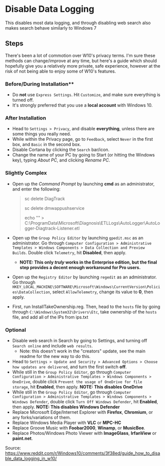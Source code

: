 # Disable Data Logging
This disables most data logging, and through disabling web search also makes search behave similarly to Windows 7

## Steps
There's been a lot of commotion over W10's privacy terms. I'm sure these methods can change/improve at any time, but here's a guide which should hopefully give you a relatively more private, safe experience, however at the risk of not being able to enjoy some of W10's features.

### Before/During Installation**
* Do **not** use ```Express Settings```. Hit ```Customize```, and make sure everything is turned off.
* It's strongly preferred that you use a **local account** with Windows 10.

### After Installation
* Head to ```Settings > Privacy```, and disable **everything**, unless there are some things you really need.
* While within the Privacy page, go to ```Feedback```, select ```Never``` in the first box, and ```Basic``` in the second box.
* Disable Cortana by clicking the ```Search``` bar/icon.
* Change the name of your PC by going to Start (or hitting the Windows key), typing *About PC*, and clicking *Rename PC*.

### Slightly Complex
* Open up the *Command Prompt* by launching **cmd** as an administrator, and enter the following:
  > sc delete DiagTrack
  >
  > sc delete dmwappushservice
  >
  > echo "" > C:\ProgramData\Microsoft\Diagnosis\ETLLogs\AutoLogger\AutoLogger-Diagtrack-Listener.etl

* Open up the ```Group Policy Editor``` by launching ```gpedit.msc``` as an administrator. Go through ```Computer Configuration > Administrative Templates > Windows Components > Data Collection and Preview Builds```. Double click ```Telemetry```, hit **Disabled**, then apply.
  * **NOTE: This only *truly* works in the Enterprise edition, but the final step provides a decent enough workaround for Pro users.**

* Open up the ```Registry Editor``` by launching ```regedit``` as an administrator. Go through ```HKEY_LOCAL_MACHINE\SOFTWARE\Microsoft\Windows\CurrentVersion\Policies\DataCollection```, select ```AllowTelemetry```, change its value to **0**, then apply.

* First, run InstallTakeOwnership.reg. Then, head to the ```hosts``` file by going through ```C:\Windows\System32\Drivers\Etc```, take ownership of the ```hosts``` file, and add all of the IPs from ips.txt

### Optional
* Disable web search in Search by going to Settings, and turning off ```Search online``` and include ```web results```.
  * Note: this doesn't work in the "creators" update, see the main readme for the new way to do this.
* Head to ```Settings > Update and Security > Advanced Options > Choose how updates are delivered```, and turn the first switch **off**.
* While still in the ```Group Policy Editor```, go through ```Computer Configuration > Administrative Templates > Windows Components > OneDrive```, double click ```Prevent the usage of OneDrive for file storage```, hit **Enabled**, then apply. **NOTE: This disables OneDrive**
* While still in the ```Group Policy Editor```, go through ```Computer Configuration > Administrative Templates > Windows Components > Windows Defender```, double click ```Turn Off Windows Defender```, hit **Enabled**, then apply. **NOTE: This disables Windows Defender**
* Replace Microsoft Edge/Internet Explorer with **Firefox**, **Chromium**, or any forks/variations of them.
* Replace Windows Media Player with **VLC** or **MPC-HC**
* Replace Groove Music with **Foobar2000**, **Winamp**, or **MusicBee**.
* Replace Photos/Windows Photo Viewer with **ImageGlass**, **IrfanView** or **paint.net**.


Source: https://www.reddit.com/r/Windows10/comments/3f38ed/guide_how_to_disable_data_logging_in_w10/
